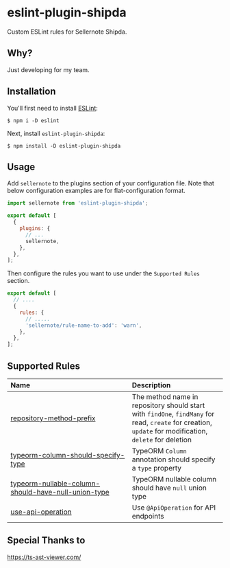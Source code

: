 # eslint-plugin-shipda

Custom ESLint rules for Sellernote Shipda.

## Why?

Just developing for my team.

## Installation

You'll first need to install [ESLint](http://eslint.org):

```
$ npm i -D eslint
```

Next, install `eslint-plugin-shipda`:

```
$ npm install -D eslint-plugin-shipda
```

## Usage

Add `sellernote` to the plugins section of your configuration file. Note that below configuration examples are for flat-configuration format.

```js
import sellernote from 'eslint-plugin-shipda';

export default [
  {
    plugins: {
      // ...
      sellernote,
    },
  },
];
```

Then configure the rules you want to use under the `Supported Rules` section.

```js
export default [
  // ....
  {
    rules: {
      // .....
      'sellernote/rule-name-to-add': 'warn',
    },
  },
];
```

## Supported Rules

<!-- begin auto-generated rules list -->

| Name                                                                                                                     | Description                                                                                                                                             |
| :----------------------------------------------------------------------------------------------------------------------- | :------------------------------------------------------------------------------------------------------------------------------------------------------ |
| [repository-method-prefix](docs/rules/repository-method-prefix.md)                                                       | The method name in repository should start with `findOne`, `findMany` for read, `create` for creation, `update` for modification, `delete` for deletion |
| [typeorm-column-should-specify-type](docs/rules/typeorm-column-should-specify-type.md)                                   | TypeORM `Column` annotation should specify a `type` property                                                                                            |
| [typeorm-nullable-column-should-have-null-union-type](docs/rules/typeorm-nullable-column-should-have-null-union-type.md) | TypeORM nullable column should have `null` union type                                                                                                   |
| [use-api-operation](docs/rules/use-api-operation.md)                                                                     | Use `@ApiOperation` for API endpoints                                                                                                                   |

<!-- end auto-generated rules list -->

## Special Thanks to

https://ts-ast-viewer.com/
